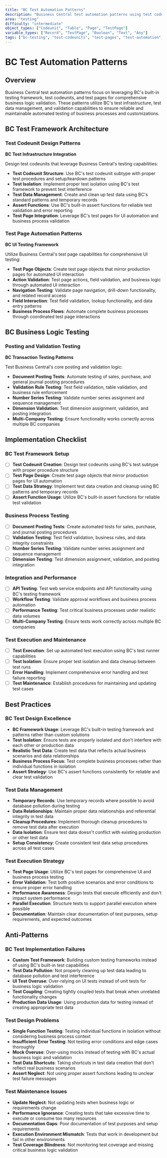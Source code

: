 ```yaml
---
title: "BC Test Automation Patterns"
description: "Business Central test automation patterns using test codeunits, test pages, and BC platform testing capabilities for comprehensive business logic validation"
area: "testing"
difficulty: "intermediate"
object_types: ["Codeunit", "Table", "Page", "TestPage"]
variable_types: ["Record", "TestPage", "Boolean", "Text", "Any"]
tags: ["bc-testing", "test-codeunits", "test-pages", "test-automation", "business-validation"]
---
```


# BC Test Automation Patterns

## Overview

Business Central test automation patterns focus on leveraging BC's built-in testing framework, test codeunits, and test pages for comprehensive business logic validation. These patterns utilize BC's test infrastructure, test data management, and validation capabilities to ensure reliable and maintainable automated testing of business processes and customizations.

## BC Test Framework Architecture

### Test Codeunit Design Patterns

**BC Test Infrastructure Integration**

Design test codeunits that leverage Business Central's testing capabilities:

- **Test Codeunit Structure**: Use BC's test codeunit subtype with proper test procedures and setup/teardown patterns
- **Test Isolation**: Implement proper test isolation using BC's test framework to prevent test interference
- **Test Data Management**: Create and clean up test data using BC's standard patterns and temporary records
- **Assert Functions**: Use BC's built-in assert functions for reliable test validation and error reporting
- **Test Page Integration**: Leverage BC's test pages for UI automation and business process validation

### Test Page Automation Patterns

**BC UI Testing Framework**

Utilize Business Central's test page capabilities for comprehensive UI testing:

- **Test Page Objects**: Create test page objects that mirror production pages for automated UI interaction
- **Action Validation**: Test page actions, field validation, and business logic through automated UI interaction
- **Navigation Testing**: Validate page navigation, drill-down functionality, and related record access
- **Field Interaction**: Test field validation, lookup functionality, and data entry patterns
- **Business Process Flows**: Automate complete business processes through coordinated test page interactions

## BC Business Logic Testing

### Posting and Validation Testing

**BC Transaction Testing Patterns**

Test Business Central's core posting and validation logic:

- **Document Posting Tests**: Automate testing of sales, purchase, and general journal posting procedures
- **Validation Rule Testing**: Test field validation, table validation, and business rule enforcement
- **Number Series Testing**: Validate number series assignment and sequence management
- **Dimension Validation**: Test dimension assignment, validation, and posting integration
- **Multi-Company Testing**: Ensure functionality works correctly across multiple BC companies

## Implementation Checklist

### BC Test Framework Setup
- [ ] **Test Codeunit Creation**: Design test codeunits using BC's test subtype with proper procedure structure
- [ ] **Test Page Design**: Create test page objects that mirror production pages for UI automation
- [ ] **Test Data Strategy**: Implement test data creation and cleanup using BC patterns and temporary records
- [ ] **Assert Function Usage**: Utilize BC's built-in assert functions for reliable test validation

### Business Process Testing
- [ ] **Document Posting Tests**: Create automated tests for sales, purchase, and journal posting procedures
- [ ] **Validation Testing**: Test field validation, business rules, and data integrity constraints
- [ ] **Number Series Testing**: Validate number series assignment and sequence management
- [ ] **Dimension Testing**: Test dimension assignment, validation, and posting integration

### Integration and Performance
- [ ] **API Testing**: Test web service endpoints and API functionality using BC's testing framework
- [ ] **Workflow Testing**: Validate approval workflows and business process automation
- [ ] **Performance Testing**: Test critical business processes under realistic data volumes
- [ ] **Multi-Company Testing**: Ensure tests work correctly across multiple BC companies

### Test Execution and Maintenance
- [ ] **Test Execution**: Set up automated test execution using BC's test runner capabilities
- [ ] **Test Isolation**: Ensure proper test isolation and data cleanup between test runs
- [ ] **Error Handling**: Implement comprehensive error handling and test failure reporting
- [ ] **Test Maintenance**: Establish procedures for maintaining and updating test cases

## Best Practices

### BC Test Design Excellence
- **BC Framework Usage**: Leverage BC's built-in testing framework and patterns rather than custom solutions
- **Test Isolation**: Ensure tests are properly isolated and don't interfere with each other or production data
- **Realistic Test Data**: Create test data that reflects actual business scenarios and data relationships
- **Business Process Focus**: Test complete business processes rather than individual functions in isolation
- **Assert Strategy**: Use BC's assert functions consistently for reliable and clear test validation

### Test Data Management
- **Temporary Records**: Use temporary records where possible to avoid database pollution during testing
- **Data Relationships**: Maintain proper data relationships and referential integrity in test data
- **Cleanup Procedures**: Implement thorough cleanup procedures to remove test data after execution
- **Data Isolation**: Ensure test data doesn't conflict with existing production or other test data
- **Setup Consistency**: Create consistent test data setup procedures across all test cases

### Test Execution Strategy
- **Test Page Usage**: Utilize BC's test pages for comprehensive UI and business process testing
- **Error Validation**: Test both positive scenarios and error conditions to ensure proper error handling
- **Performance Awareness**: Design tests that execute efficiently and don't impact system performance
- **Parallel Execution**: Structure tests to support parallel execution where possible
- **Documentation**: Maintain clear documentation of test purposes, setup requirements, and expected outcomes

## Anti-Patterns

### BC Test Implementation Failures
- **Custom Test Framework**: Building custom testing frameworks instead of using BC's built-in test capabilities
- **Test Data Pollution**: Not properly cleaning up test data leading to database pollution and test interference
- **UI Test Overuse**: Over-relying on UI tests instead of unit tests for business logic validation
- **Test Coupling**: Creating tightly coupled tests that break when unrelated functionality changes
- **Production Data Usage**: Using production data for testing instead of creating appropriate test data

### Test Design Problems
- **Single Function Testing**: Testing individual functions in isolation without considering business process context
- **Insufficient Error Testing**: Not testing error conditions and edge cases thoroughly
- **Mock Overuse**: Over-using mocks instead of testing with BC's actual business logic and validation
- **Test Data Shortcuts**: Taking shortcuts in test data creation that don't reflect real business scenarios
- **Assert Neglect**: Not using proper assert functions leading to unclear test failure messages

### Test Maintenance Issues
- **Update Neglect**: Not updating tests when business logic or requirements change
- **Performance Ignorance**: Creating tests that take excessive time to execute or consume too many resources
- **Documentation Gaps**: Poor documentation of test purposes and setup requirements
- **Execution Environment Mismatch**: Tests that work in development but fail in other environments
- **Test Coverage Blindness**: Not monitoring test coverage and missing critical business logic validation